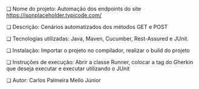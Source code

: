 ❏ Nome do projeto: Automação dos endpoints do site https://jsonplaceholder.typicode.com/

❏ Descrição: Cenários automatizados dos métodos GET e POST

❏ Tecnologias utilizadas: Java, Maven, Cucumber, Rest-Assured e JUnit.

❏ Instalação: Importar o projeto no compilador, realizar o build do projeto

❏ Instruções de execução: Abrir a classe Runner, colocar a tag do Gherkin que deseja executar e executar utilizando o JUnit 

❏ Autor: Carlos Palmeira Mello Júnior